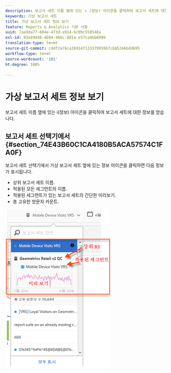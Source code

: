 ```yaml
---
description: 보고서 세트 이름 옆에 있는 i (정보) 아이콘을 클릭하여 보고서 세트에 대한 정보를 얻습니다.
keywords: 가상 보고서 세트
title: 가상 보고서 세트 정보 보기
feature: Reports & Analytics 기본 사항
uuid: 7aa9da77-604e-473d-a914-6c0bc558548a
exl-id: 92e89d40-db94-4b0c-881e-e57ca4bb6999
translation-type: tm+mt
source-git-commit: cddf2a76ca36914f133379959b7cbb5246bdd695
workflow-type: tm+mt
source-wordcount: '101'
ht-degree: 100%

---
```


# 가상 보고서 세트 정보 보기

보고서 세트 이름 옆에 있는 i(정보) 아이콘을 클릭하여 보고서 세트에 대한 정보를 얻습니다.

## 보고서 세트 선택기에서 {#section_74E43B60C1CA4180B5ACA57574C1FA0F}

보고서 세트 선택기에서 가상 보고서 세트 옆에 있는 정보 아이콘을 클릭하면 다음 정보가 표시됩니다.

* 상위 보고서 세트 이름.
* 적용된 모든 세그먼트의 이름.
* 적용된 세그먼트가 있는 보고서 세트의 간단한 미리보기.
* 총 고유한 방문자 카운트.

![](assets/vrs-info.png)
